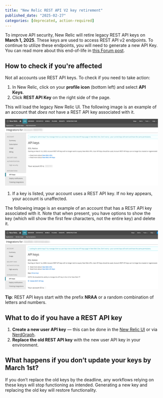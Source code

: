 ```yaml
---
title: "New Relic REST API V2 key retirement"
published_date: "2025-02-27"
categories: [deprecated, action-required]
---
```

To improve API security, New Relic will retire legacy REST API keys on **March 1, 2025**. These keys are used to access REST API v2 endpoints. To continue to utilize these endpoints, you will need to generate a new API Key. You can read more about this end-of-life in [this Forum post](https://forum.newrelic.com/s/hubtopic/aAXPh0000008RJBOA2/upcoming-endoflife-rest-api-keys). 

## How to check if you're affected
Not all accounts use REST API keys. To check if you need to take action:

1. In New Relic, click on your **profile icon** (bottom left) and select **API Keys**.
1. Click **REST API Key** on the right side of the page.

  This will load the legacy New Relic UI. The following image is an example of an account that _does not_ have a REST API key associated with it.

  ![Example New Relic integrations API keys page without any keys](../images/release-notes/nr-api-key-example-no-keys.png)

1. If a key is listed, your account uses a REST API key. If no key appears, your account is unaffected.

  The following image is an example of an account that has a REST API key associated with it. Note that when present, you have options to show the key (which will show the first few characters, not the entire key) and delete it.

  ![Example New Relic integrations API keys page with keys](../images/release-notes/nr-api-key-example-with-keys.png)

**Tip**: REST API keys start with the prefix **NRAA** or a random combination of letters and numbers.

## What to do if you have a REST API key

1. **Create a new user API key** — this can be done in the [New Relic UI](https://docs.newrelic.com/docs/apis/intro-apis/new-relic-api-keys/) or via [NerdGraph](https://docs.newrelic.com/docs/apis/nerdgraph/examples/use-nerdgraph-manage-license-keys-user-keys/).
1. **Replace the old REST API key** with the new user API key in your environment.

## What happens if you don’t update your keys by March 1st?
If you don’t replace the old keys by the deadline, any workflows relying on these keys will stop functioning as intended. Generating a new key and replacing the old key will restore functionality.